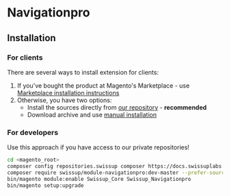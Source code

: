 # Navigationpro

## Installation

### For clients

There are several ways to install extension for clients:

 1. If you've bought the product at Magento's Marketplace - use
    [Marketplace installation instructions](https://docs.magento.com/marketplace/user_guide/buyers/install-extension.html)
 2. Otherwise, you have two options:
    - Install the sources directly from [our repository](https://docs.swissuplabs.com/m2/extensions/navigationpro/installation/composer/) - **recommended**
    - Download archive and use [manual installation](https://docs.swissuplabs.com/m2/extensions/navigationpro/installation/manual/)

### For developers

Use this approach if you have access to our private repositories!

```bash
cd <magento_root>
composer config repositories.swissup composer https://docs.swissuplabs.com/packages/
composer require swissup/module-navigationpro:dev-master --prefer-source
bin/magento module:enable Swissup_Core Swissup_Navigationpro
bin/magento setup:upgrade
```
